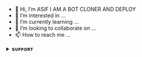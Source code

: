 - 👋 Hi, I’m ASIF I AM A BOT CLONER AND DEPLOY
- 👀 I’m interested in ...
- 🌱 I’m currently learning ...
- 💞️ I’m looking to collaborate on ...
- 📫 How to reach me ...

<!---
ASIFXQUEEN/ASIFXQUEEN is a ✨ special ✨ repository because its `README.md` (this file) appears on your GitHub profile.
You can click the Preview link to take a look at your changes.

--->

<details>
<summary><b>sᴜᴘᴘᴏʀᴛ</b></summary>
<br>

<a href="https://t.me/ARAME9"><img src="https://img.shields.io/badge/Join-Telegram%20Channel-red.svg?logo=Telegram"></a>

</details>

